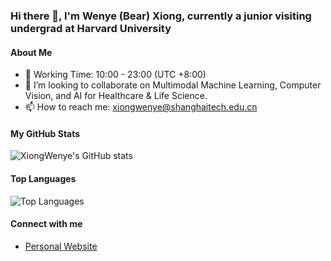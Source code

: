 ### Hi there 👋, I'm Wenye (Bear) Xiong, currently a junior visiting undergrad at Harvard University

#### About Me
- 🌱 Working Time: 10:00 - 23:00 (UTC +8:00)
- 👯 I’m looking to collaborate on Multimodal Machine Learning, Computer Vision, and AI for Healthcare & Life Science.
- 📫 How to reach me: xiongwenye@shanghaitech.edu.cn

#### My GitHub Stats
![XiongWenye's GitHub stats](https://github-readme-stats.vercel.app/api?username=XiongWenye&show_icons=true&theme=radical)

#### Top Languages
![Top Languages](https://github-readme-stats.vercel.app/api/top-langs/?username=XiongWenye&layout=compact&theme=radical)

#### Connect with me
- [Personal Website](https://xiongwenye.github.io)
